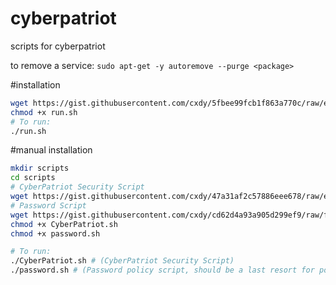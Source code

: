 # cyberpatriot
scripts for cyberpatriot


to remove a service: `sudo apt-get -y autoremove --purge <package>`


#installation

```bash
wget https://gist.githubusercontent.com/cxdy/5fbee99fcb1f863a770c/raw/eaf7211b2c00dec2883612deac3a675af24b83ea/run.sh
chmod +x run.sh
# To run:
./run.sh
```

#manual installation

```bash
mkdir scripts
cd scripts
# CyberPatriot Security Script
wget https://gist.githubusercontent.com/cxdy/47a31af2c57886eee678/raw/e6db3a018acecb60cb05669d1354dd710ff2af01/CyberPatriot.sh
# Password Script
wget https://gist.githubusercontent.com/cxdy/cd62d4a93a905d299ef9/raw/f10e6a421dc1ffd16942085cfe87cda3ee94ccae/password.sh
chmod +x CyberPatriot.sh
chmod +x password.sh

# To run:
./CyberPatriot.sh # (CyberPatriot Security Script)
./password.sh # (Password policy script, should be a last resort for points.)
````

